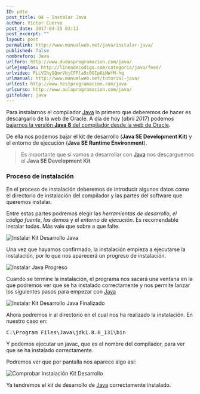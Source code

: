 ```yaml
---
ID: pdte
post_title: 04 – Instalar Java
author: Víctor Cuervo
post_date: 2017-04-25 03:11
post_excerpt: ""
layout: post
permalink: http://www.manualweb.net/java/instalar-java/
published: false
nombreforo: Java
urlforo: http://www.dudasprogramacion.com/java/
urlejemplos: http://lineadecodigo.com/categoria/java/feed/
urlvideo: PLLVIhySQmrVbjCFPla5c0OIp6iNWfM-hq
urlmanual: http://www.manualweb.net/tutorial-java/
urltest: http://www.testprogramacion.com/java
urlcurso: http://www.aulaprogramacion.com/java/
gitfolder: java
---
```


Para instalarnos el compilador [Java][1] lo primero que deberemos de hacer es descargarlo de la web de Oracle. A día de hoy (*abril 2017*) podemos [bajarnos la versión **Java 8** del compilador desde la web de Oracle][2].

De ella nos podemos bajar el kit de desarrollo (**Java SE Development Kit**) y el entorno de ejecución (**Java SE Runtime Environment**).

> Es importante que si vamos a desarrollar con [Java][1] nos descarguemos el **Java SE Development Kit**

### Proceso de instalación

En el proceso de instalación deberemos de introducir algunos datos como el directorio de instalación del compilador y las partes del software que queremos instalar.

Entre estas partes podremos elegir las *herramientas de desarrollo*, *el código fuente*, *las demos* y el *entorno de ejecución*. Es recomendable instalar todas. Más vale que sobre a que falte.

![Instalar Kit Desarrollo Java](https://github.com/manualweb/manualweb/raw/dev/java/images/java-install.png)

Una vez que hayamos confirmado, la instalación empieza a ejecutarse la instalación, por lo que nos aparecerá un progreso de instalación.

![Instalar Java Progreso](https://github.com/manualweb/manualweb/raw/dev/java/images/java-install-progress.png)

Cuando se termine la instalación, el programa nos sacará una ventana en la que podremos ver que se ha instalado correctamente y nos permite lanzar los siguientes pasos para empezar con [Java][1]

![Instalar Kit Desarrollo Java Finalizado](https://github.com/manualweb/manualweb/raw/dev/java/images/java-install-finish.png)

Ahora podremos ir al directorio en el cual nos ha realizado la instalación. En nuestro caso en:

<samp>C:\\Program Files\\Java\\jdk1.8.0_131\\bin</samp>

Y podemos ejecutar un javac, que es el nombre del compilador, para ver que se ha instalado correctamente.

Podremos ver que por pantalla nos aparece algo así:

![Comprobar Instalación Kit Desarrollo](https://github.com/manualweb/manualweb/raw/dev/java/images/java-install-check.png)

Ya tendremos el kit de desarrollo de [Java][1] correctamente instalado.

[1]: http://www.manualweb.net/tutorial-java/
[2]: https://java.com/en/download/ "Descargar Compilador Java"
